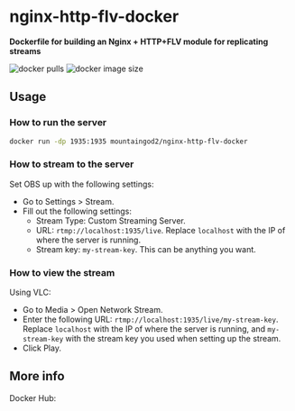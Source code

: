 # nginx-http-flv-docker
**Dockerfile for building an Nginx + HTTP+FLV module for replicating streams**

![docker pulls](https://img.shields.io/docker/pulls/dvdgiessen/nginx-rtmp-docker.svg)
![docker image size](https://img.shields.io/microbadger/image-size/dvdgiessen/nginx-rtmp-docker.svg)

## Usage
### How to run the server
```sh
docker run -dp 1935:1935 mountaingod2/nginx-http-flv-docker
```

### How to stream to the server
Set OBS up with the following settings:
 * Go to Settings > Stream.
 * Fill out the following settings:
   * Stream Type: Custom Streaming Server.
   * URL: `rtmp://localhost:1935/live`. Replace `localhost` with the IP
     of where the server is running.
   * Stream key: `my-stream-key`. This can be anything you want.

### How to view the stream
Using VLC:
 * Go to Media > Open Network Stream.
 * Enter the following URL: `rtmp://localhost:1935/live/my-stream-key`.
   Replace `localhost` with the IP of where the server is running, and
   `my-stream-key` with the stream key you used when setting up the stream.
 * Click Play.

## More info
Docker Hub: 
